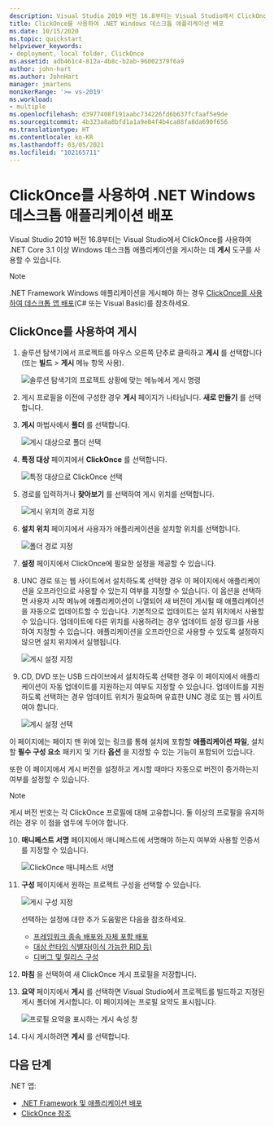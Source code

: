 ```yaml
---
description: Visual Studio 2019 버전 16.8부터는 Visual Studio에서 ClickOnce를 사용하여 .NET Core 3.1 이상 Windows 데스크톱 애플리케이션을 게시하는 데 게시 도구를 사용할 수 있습니다.
title: ClickOnce를 사용하여 .NET Windows 데스크톱 애플리케이션 배포
ms.date: 10/15/2020
ms.topic: quickstart
helpviewer_keywords:
- deployment, local folder, ClickOnce
ms.assetid: adb461c4-812a-4b8c-b2ab-96002379f6a9
author: john-hart
ms.author: JohnHart
manager: jmartens
monikerRange: '>= vs-2019'
ms.workload:
- multiple
ms.openlocfilehash: d3977408f191aabc734226fd6b637fcfaaf5e9de
ms.sourcegitcommit: 4b323a8a8bfd1a1a9e84f4b4ca88fa8da690f656
ms.translationtype: HT
ms.contentlocale: ko-KR
ms.lasthandoff: 03/05/2021
ms.locfileid: "102165711"
---
```

# <a name="deploy-a-net-windows-desktop-application-using-clickonce"></a>ClickOnce를 사용하여 .NET Windows 데스크톱 애플리케이션 배포

Visual Studio 2019 버전 16.8부터는 Visual Studio에서 ClickOnce를 사용하여 .NET Core 3.1 이상 Windows 데스크톱 애플리케이션을 게시하는 데 **게시** 도구를 사용할 수 있습니다.

> [!NOTE]
> .NET Framework Windows 애플리케이션을 게시해야 하는 경우 [ClickOnce를 사용하여 데스크톱 앱 배포](how-to-publish-a-clickonce-application-using-the-publish-wizard.md)(C# 또는 Visual Basic)를 참조하세요.

## <a name="publishing-with-clickonce"></a>ClickOnce를 사용하여 게시

1. 솔루션 탐색기에서 프로젝트를 마우스 오른쪽 단추로 클릭하고 **게시** 를 선택합니다(또는 **빌드** > **게시** 메뉴 항목 사용).

    ![솔루션 탐색기의 프로젝트 상황에 맞는 메뉴에서 게시 명령](../deployment/media/quickstart-clickonce-solution-explorer.png "게시 선택")

1. 게시 프로필을 이전에 구성한 경우 **게시** 페이지가 나타납니다. **새로 만들기** 를 선택합니다.

1. **게시** 마법사에서 **폴더** 를 선택합니다.

    ![게시 대상으로 폴더 선택](../deployment/media/quickstart-clickonce-publish-folder-category.png "폴더 선택")

1. **특정 대상** 페이지에서 **ClickOnce** 를 선택합니다.

    ![특정 대상으로 ClickOnce 선택](../deployment/media/quickstart-clickonce-publish-folder-target.png "ClickOnce 선택")

1. 경로를 입력하거나 **찾아보기** 를 선택하여 게시 위치를 선택합니다.

    ![게시 위치의 경로 지정](../deployment/media/quickstart-clickonce-publish-location.png "경로 입력")

1. **설치 위치** 페이지에서 사용자가 애플리케이션을 설치할 위치를 선택합니다.

    ![폴더 경로 지정](../deployment/media/quickstart-clickonce-install-location.png "설치 위치 선택")

1. **설정** 페이지에서 ClickOnce에 필요한 설정을 제공할 수 있습니다.

1. UNC 경로 또는 웹 사이트에서 설치하도록 선택한 경우 이 페이지에서 애플리케이션을 오프라인으로 사용할 수 있는지 여부를 지정할 수 있습니다. 이 옵션을 선택하면 사용자 시작 메뉴에 애플리케이션이 나열되어 새 버전이 게시될 때 애플리케이션을 자동으로 업데이트할 수 있습니다. 기본적으로 업데이트는 설치 위치에서 사용할 수 있습니다.  업데이트에 다른 위치를 사용하려는 경우 업데이트 설정 링크를 사용하여 지정할 수 있습니다. 애플리케이션을 오프라인으로 사용할 수 있도록 설정하지 않으면 설치 위치에서 실행됩니다.

    ![게시 설정 지정](../deployment/media/quickstart-clickonce-unc-settings.png "게시 설정 선택")

1. CD, DVD 또는 USB 드라이브에서 설치하도록 선택한 경우 이 페이지에서 애플리케이션이 자동 업데이트를 지원하는지 여부도 지정할 수 있습니다. 업데이트를 지원하도록 선택하는 경우 업데이트 위치가 필요하며 유효한 UNC 경로 또는 웹 사이트여야 합니다.

    ![게시 설정 선택](../deployment/media/quickstart-clickonce-settings.png "게시 설정 선택")

이 페이지에는 페이지 맨 위에 있는 링크를 통해 설치에 포함할 **애플리케이션 파일**, 설치할 **필수 구성 요소** 패키지 및 기타 **옵션** 을 지정할 수 있는 기능이 포함되어 있습니다.

또한 이 페이지에서 게시 버전을 설정하고 게시할 때마다 자동으로 버전이 증가하는지 여부를 설정할 수 있습니다.

> [!NOTE]
> 게시 버전 번호는 각 ClickOnce 프로필에 대해 고유합니다. 둘 이상의 프로필을 유지하려는 경우 이 점을 염두에 두어야 합니다.

10. **매니페스트 서명** 페이지에서 매니페스트에 서명해야 하는지 여부와 사용할 인증서를 지정할 수 있습니다.

    ![ClickOnce 매니페스트 서명](../deployment/media/quickstart-clickonce-sign-manifests.png)

1. **구성** 페이지에서 원하는 프로젝트 구성을 선택할 수 있습니다.

     ![게시 구성 지정](../deployment/media/quickstart-clickonce-configuration.png)

    선택하는 설정에 대한 추가 도움말은 다음을 참조하세요.

    - [프레임워크 종속 배포와 자체 포함 배포](/dotnet/core/deploying/)
    - [대상 런타임 식별자(이식 가능한 RID 등)](/dotnet/core/rid-catalog)
    - [디버그 및 릴리스 구성](../ide/understanding-build-configurations.md)

1. **마침** 을 선택하여 새 ClickOnce 게시 프로필을 저장합니다.

1. **요약** 페이지에서 **게시** 를 선택하면 Visual Studio에서 프로젝트를 빌드하고 지정된 게시 폴더에 게시합니다. 이 페이지에는 프로필 요약도 표시됩니다.

    ![프로필 요약을 표시하는 게시 속성 창](../deployment/media/quickstart-clickonce-summary.png)

1. 다시 게시하려면 **게시** 를 선택합니다.

## <a name="next-steps"></a>다음 단계

.NET 앱:

- [.NET Framework 및 애플리케이션 배포](/dotnet/framework/deployment/)
- [ClickOnce 참조](clickonce-reference.md)
